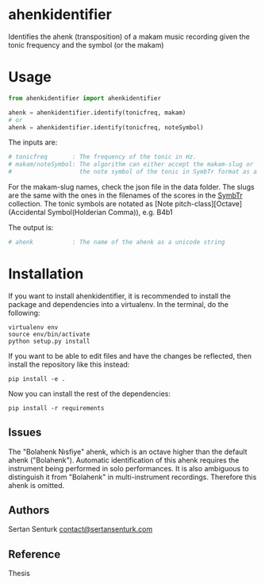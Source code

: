 # ahenkidentifier
Identifies the ahenk (transposition) of a makam music recording given the tonic frequency and the symbol (or the makam)

Usage
=======

```python
from ahenkidentifier import ahenkidentifier

ahenk = ahenkidentifier.identify(tonicfreq, makam)
# or 
ahenk = ahenkidentifier.identify(tonicfreq, noteSymbol)
```

The inputs are:
```python
# tonicfreq 	  :	The frequency of the tonic in Hz.
# makam/noteSymbol:	The algorithm can either accept the makam-slug or 
#					the note symbol of the tonic in SymbTr format as a string (e.g. B4b1).
```
For the makam-slug names, check the json file in the data folder. The slugs are the same with the ones in the filenames of the scores in the [SymbTr](https://github.com/MTG/SymbTr) collection. The tonic symbols are notated as \[Note pitch-class\]\[Octave\](Accidental Symbol(Holderian Comma)), e.g. B4b1

The output is:
```python
# ahenk 		  :	The name of the ahenk as a unicode string
```

Installation
============

If you want to install ahenkidentifier, it is recommended to install the package and dependencies into a virtualenv. In the terminal, do the following:

    virtualenv env
    source env/bin/activate
    python setup.py install

If you want to be able to edit files and have the changes be reflected, then
install the repository like this instead:

    pip install -e .

Now you can install the rest of the dependencies:

    pip install -r requirements

Issues
-------
The "Bolahenk Nısfiye" ahenk, which is an octave higher than the default ahenk ("Bolahenk"). Automatic identification of this ahenk requires the instrument being performed in solo performances. It is also ambiguous to distinguish it from "Bolahenk" in multi-instrument recordings. Therefore this ahenk is omitted.

Authors
-------
Sertan Senturk
contact@sertansenturk.com

Reference
-------
Thesis
